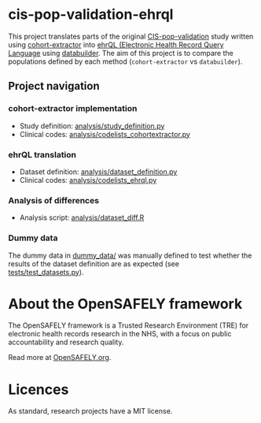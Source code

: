 # cis-pop-validation-ehrql

This project translates parts of the original [CIS-pop-validation](https://github.com/opensafely/CIS-pop-validation) study written using [cohort-extractor](https://github.com/opensafely-core/cohort-extractor) into [ehrQL (Electronic Health Record Query Language](https://docs.opensafely.org/ehrql-intro/) using [databuilder](https://github.com/opensafely-core/databuilder).
The aim of this project is to compare the populations defined by each method (`cohort-extractor` vs `databuilder`).

## Project navigation

### cohort-extractor implementation

- Study definition: [analysis/study_definition.py](analysis/study_definition.py)
- Clinical codes: [analysis/codelists_cohortextractor.py](analysis/codelists_cohortextractor.py)

### ehrQL translation

- Dataset definition: [analysis/dataset_definition.py](analysis/dataset_definition.py)
- Clinical codes: [analysis/codelists_ehrql.py](analysis/codelists_ehrql.py)

### Analysis of differences 

- Analysis script: [analysis/dataset_diff.R](analysis/dataset_diff.R)

### Dummy data

The dummy data in [dummy_data/](dummy_data/) was manually defined to test whether the results of the dataset definition are as expected (see [tests/test_datasets.py](tests/test_datasets.py)).

# About the OpenSAFELY framework

The OpenSAFELY framework is a Trusted Research Environment (TRE) for electronic
health records research in the NHS, with a focus on public accountability and
research quality.

Read more at [OpenSAFELY.org](https://opensafely.org).

# Licences
As standard, research projects have a MIT license. 

